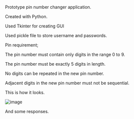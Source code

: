 Prototype pin number changer application.

Created with Python.

Used Tkinter for creating GUI

Used pickle file to store username and passwords.

Pin requirement;

   The pin number must contain only digits in the range 0 to 9.

   The pin number must be exactly 5 digits in length.

   No digits can be repeated in the new pin number.

   Adjacent digits in the new pin number must not be sequential.
   
This is how it looks. 
   
   
   ![image](https://user-images.githubusercontent.com/37284591/40869052-a3312340-6668-11e8-899a-126529b80314.png)
   
And some responses. 

	

 

              
	
	
